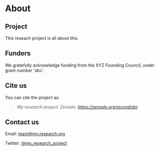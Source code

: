  # About

## Project
This reseach project is all about this.

## Funders
We gratefully acknowledge funding from the XYZ Founding Council, under grant number 'abc'.

## Cite us
You can cite the project as:

>    *My research project. Zenodo. https://zenodo.org/record/doi*

## Contact us

Email: [team@my.research.org](mailto:team@my.research.org)

Twitter: [@my_research_project](https://twitter.com/my_research_project)
